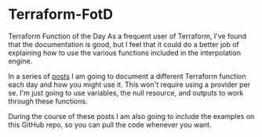 # Terraform-FotD
Terraform Function of the Day
As a frequent user of Terraform, I've found that the documentation is good, but I feel that it could do a better job of explaining how to use the various functions included in the interpolation engine. 

In a series of [posts][1] I am going to document a different Terraform function each day and how you might use it. This won't require using a provider per se. I'm just going to use variables, the null resource, and outputs to work through these functions. 

During the course of these posts I am also going to include the examples on this GitHub repo, so you can pull the code whenever you want.

 [1]: https://nedinthecloud.com/tag/fotd/